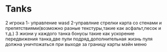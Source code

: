 # Tanks
2 игрока
1- управление wasd 2-управлние стрелки
карта со стенами и препятствиями(возможно разные текстуры,такие как асфальт,песок и т.д.)
3 жизни у каждого танка
бонусы такие как ускорение передвижения танка,две пули подряд,дополнительная жизнь
пуля должна уничтожаться при выходе за границу карты
мэйн меню

